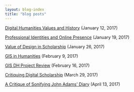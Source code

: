 ```yaml
---
layout: blog-index
title: "blog posts"
---
```

[Digital Humanities Values and History](/blog-posts/dh-values-history) (January 12, 2017)

[Professional Identities and Online Presence](/blog-posts/professional-identity-online-presence) (January 19, 2017)

[Value of Design in Scholarship](/blog-posts/value-of-design-scholarship) (January 26, 2017)

[GIS in Humanities](/blog-posts/GIS-in-history) (February 9, 2017)

[GIS DH Project Review](/blog-posts/GIS-DH-project-review) (February 16, 2017)

[Critiquing Digital Scholarship](/blog-posts/critiquing-digital-scholarship.md) (March 29, 2017)

[A Critique of Sonifying John Adams' Diary](/blog-posts/critique-sonifying-john-adams-diary.md) (April 13, 2017)
